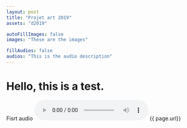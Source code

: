 ```yaml
---
layout: post
title: "Projet art 2019"
assets: "d2019"

autoFillImages: false
images: "These are the images"

fillAudios: false
audios: "This is the audio description"
---
```

# Hello, this is a test.
Fisrt audio
<audio controls>
  <source src="/assets/d2019/Beckett 1.mp3" type="audio/mp3">
  Your browser does not support the audio element.
</audio>
{{ page.url}}
